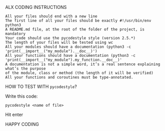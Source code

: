 ALX CODING INSTRUCTIONS

```
All your files should end with a new line
The first line of all your files should be exactly #!/usr/bin/env python3
A README.md file, at the root of the folder of the project, is mandatory
Your code should use the pycodestyle style (version 2.5.*)
The length of your files will be tested using wc
All your modules should have a documentation (python3 -c 'print(__import__("my_module").__doc__)')
All your functions should have a documentation (python3 -c 'print(__import__("my_module").my_function.__doc__)'
A documentation is not a simple word, it’s a real sentence explaining what’s the purpose
of the module, class or method (the length of it will be verified)
All your functions and coroutines must be type-annotated.
```
HOW TO TEST WITH ```pycodestyle```?

Write this code:

    pycodestyle <name of file>

Hit enter

HAPPY CODING
